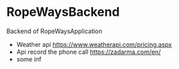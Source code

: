 # RopeWaysBackend
Backend of RopeWaysApplication
- Weather api https://www.weatherapi.com/pricing.aspx 
- Api record the phone call https://zadarma.com/en/ 
- some inf
